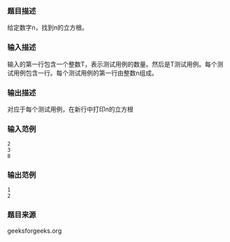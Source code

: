 ### 题目描述
给定数字n，找到n的立方根。 
### 输入描述
输入的第一行包含一个整数T，表示测试用例的数量。然后是T测试用例。每个测试用例包含一行。每个测试用例的第一行由整数n组成。
### 输出描述
对应于每个测试用例，在新行中打印n的立方根
### 输入范例
```
2
3
8
```
### 输出范例
```
1
2
```
### 题目来源
geeksforgeeks.org

